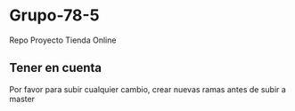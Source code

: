 # Grupo-78-5
Repo Proyecto Tienda Online
## Tener en cuenta
Por favor para subir cualquier cambio, crear nuevas ramas antes de subir a master
